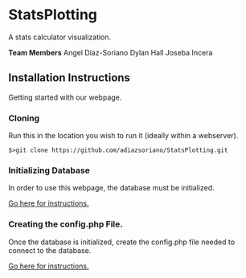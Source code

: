 # StatsPlotting
A stats calculator visualization.

__Team Members__
Angel Diaz-Soriano
Dylan Hall
Joseba Incera

## Installation Instructions
Getting started with our webpage.

### Cloning
Run this in the location you wish to run it (ideally within a webserver).
```Shell
$>git clone https://github.com/adiazsoriano/StatsPlotting.git
```

### Initializing Database
In order to use this webpage, the database must be initialized.

[Go here for instructions.](./sql/)

### Creating the config.php File.
Once the database is initialized, create the config.php file needed to connect to the database.

[Go here for instructions.](./php/config/)